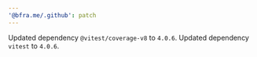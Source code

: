 ```yaml
---
'@bfra.me/.github': patch
---
```


Updated dependency `@vitest/coverage-v8` to `4.0.6`.
Updated dependency `vitest` to `4.0.6`.
